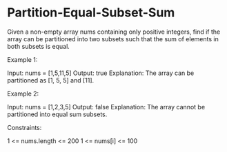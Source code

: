 # Partition-Equal-Subset-Sum
Given a non-empty array nums containing only positive integers, find if the array can be partitioned into two subsets such that the sum of elements in both subsets is equal. 


Example 1:


Input: nums = [1,5,11,5]
Output: true
Explanation: The array can be partitioned as [1, 5, 5] and [11].


Example 2:


Input: nums = [1,2,3,5]
Output: false
Explanation: The array cannot be partitioned into equal sum subsets.
 

Constraints:


1 <= nums.length <= 200
1 <= nums[i] <= 100
